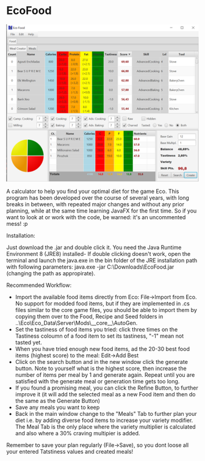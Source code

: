 # EcoFood
![EcoFood](grafik.png)

A calculator to help you find your optimal diet for the game Eco. This program has been developed over the course of several years, with long breaks in between, with repeated major changes and without any prior planning, while at the same time learning JavaFX for the first time. So if you want to look at or work with the code, be warned: it's an uncommented mess! :p

Installation:

Just download the .jar and double click it. You need the Java Runtime Environment 8 (JRE8) installed- If double clicking doesn't work, open the terminal and launch the java.exe in the bin folder of the JRE installation path with following parameters: java.exe -jar C:\Downloads\EcoFood.jar (changing the path as appropirate).

Recommended Workflow:

- Import the available food items directly from Eco: File->Import from Eco.
  No support for modded food items, but if they are implemented in .cs files similar to the core game files, you should be able to import them by copying them over to the Food, Recipe and Seed folders in ..\Eco\Eco_Data\Server\Mods\\\_\_core\_\_\AutoGen.
- Set the tastiness of food items you tried: click three times on the Tastiness coloumn of a food item to set its tastiness, "-1" mean not tasted yet.
- When you have tried enough new food items, ad the 20-30 best food items (highest score) to the meal: Edit->Add Best
- Click on the search button and in the new window click the generate button. Note to yourself what is the highest score, then increase the number of items per meal by 1 and generate again. Repeat until you are satisfied with the generate meal or generation time gets too long.
- If you found a promising meal, you can click the Refine Button, to further improve it (it will add the selected meal as a new Food item and then do the same as the Generate Button)
- Save any meals you want to keep
- Back in the main window change to the "Meals" Tab to further plan your diet i.e. by adding diverse food items to increase your variety modifier. The Meal Tab is the only place where the variety multiplier is calculated and also where a 30% craving multipier is added.

Remember to save your plan regularly (File->Save), so you dont loose all your entered Tatstiness values and created meals!
